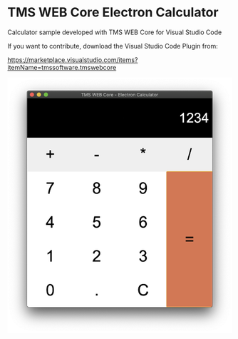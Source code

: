 # TMS WEB Core Electron Calculator
Calculator sample developed with TMS WEB Core for Visual Studio Code

If you want to contribute, download the Visual Studio Code Plugin from:

https://marketplace.visualstudio.com/items?itemName=tmssoftware.tmswebcore

<img src="calculator.png" width="800" />